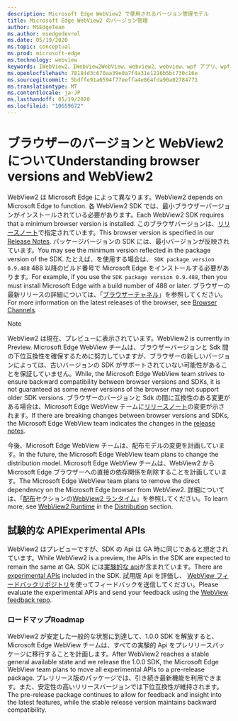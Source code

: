 ```yaml
---
description: Microsoft Edge WebView2 で使用されるバージョン管理モデル
title: Microsoft Edge WebView2 のバージョン管理
author: MSEdgeTeam
ms.author: msedgedevrel
ms.date: 05/19/2020
ms.topic: conceptual
ms.prod: microsoft-edge
ms.technology: webview
keywords: IWebView2、IWebView2WebView、webview2、webview、wpf アプリ、wpf、edge、ICoreWebView2、ICoreWebView2Host、browser control、edge html
ms.openlocfilehash: 78184d3c670aa39e0a7f4a31e1216b5bc730c16e
ms.sourcegitcommit: 5bdffe91a6594f77eeffa4e864fda90a02784771
ms.translationtype: MT
ms.contentlocale: ja-JP
ms.lasthandoff: 05/19/2020
ms.locfileid: "10659672"
---
```

# <span data-ttu-id="661cb-104">ブラウザーのバージョンと WebView2 について</span><span class="sxs-lookup"><span data-stu-id="661cb-104">Understanding browser versions and WebView2</span></span>  

<span data-ttu-id="661cb-105">WebView2 は Microsoft Edge によって異なります。</span><span class="sxs-lookup"><span data-stu-id="661cb-105">WebView2 depends on Microsoft Edge to function.</span></span>  <span data-ttu-id="661cb-106">各 WebView2 SDK では、最小ブラウザーバージョンがインストールされている必要があります。</span><span class="sxs-lookup"><span data-stu-id="661cb-106">Each WebView2 SDK requires that a minimum browser version is installed.</span></span>  <span data-ttu-id="661cb-107">このブラウザバージョンは、[リリースノート][Webview2Releasenotes]で指定されています。</span><span class="sxs-lookup"><span data-stu-id="661cb-107">This browser version is specified in our [Release Notes][Webview2Releasenotes].</span></span>  <span data-ttu-id="661cb-108">パッケージバージョンの SDK には、最小バージョンが反映されています。</span><span class="sxs-lookup"><span data-stu-id="661cb-108">You may see the minimum version reflected in the package version of the SDK.</span></span>  <span data-ttu-id="661cb-109">たとえば、を使用する場合は、 `SDK package version 0.9.488` 488 以降のビルド番号で Microsoft Edge をインストールする必要があります。</span><span class="sxs-lookup"><span data-stu-id="661cb-109">For example, if you use the `SDK package version 0.9.488`, then you must install Microsoft Edge with a build number of 488 or later.</span></span>  <span data-ttu-id="661cb-110">ブラウザーの最新リリースの詳細については、「[ブラウザーチャネル][DeployedgeChannels]」を参照してください。</span><span class="sxs-lookup"><span data-stu-id="661cb-110">For more information on the latest releases of the browser, see [Browser Channels][DeployedgeChannels].</span></span>  

> [!NOTE]
> <span data-ttu-id="661cb-111">WebView2 は現在、プレビューに表示されています。</span><span class="sxs-lookup"><span data-stu-id="661cb-111">WebView2 is currently in Preview.</span></span>  <span data-ttu-id="661cb-112">Microsoft Edge WebView チームは、ブラウザーバージョンと Sdk 間の下位互換性を確保するために努力していますが、ブラウザーの新しいバージョンによっては、古いバージョンの SDK がサポートされていない可能性があることを保証していません。</span><span class="sxs-lookup"><span data-stu-id="661cb-112">While, the Microsoft Edge WebView team strives to ensure backward compatibility between browser versions and SDKs, it is not guaranteed as some newer versions of the browser may not support older SDK versions.</span></span>  <span data-ttu-id="661cb-113">ブラウザーのバージョンと Sdk の間に互換性のある変更がある場合は、Microsoft Edge WebView チームに[リリースノート][Webview2Releasenotes]の変更が示されます。</span><span class="sxs-lookup"><span data-stu-id="661cb-113">If there are breaking changes between browser versions and SDKs, the Microsoft Edge WebView team indicates the changes in the [release notes][Webview2Releasenotes].</span></span>  

<span data-ttu-id="661cb-114">今後、Microsoft Edge WebView チームは、配布モデルの変更を計画しています。</span><span class="sxs-lookup"><span data-stu-id="661cb-114">In the future, the Microsoft Edge WebView team plans to change the distribution model.</span></span>  <span data-ttu-id="661cb-115">Microsoft Edge WebView チームは、WebView2 から Microsoft Edge ブラウザーへの直接の依存関係を削除することを計画しています。</span><span class="sxs-lookup"><span data-stu-id="661cb-115">The Microsoft Edge WebView team plans to remove the direct dependency on the Microsoft Edge browser from WebView2.</span></span>  <span data-ttu-id="661cb-116">詳細については、「[配布][Webview2Distibution]セクションの[WebView2 ランタイム][Webview2IndexEdgeRuntime]」を参照してください。</span><span class="sxs-lookup"><span data-stu-id="661cb-116">To learn more, see [WebView2 Runtime][Webview2IndexEdgeRuntime] in the [Distribution][Webview2Distibution] section.</span></span>  

## <span data-ttu-id="661cb-117">試験的な API</span><span class="sxs-lookup"><span data-stu-id="661cb-117">Experimental APIs</span></span>  

<span data-ttu-id="661cb-118">WebView2 はプレビューですが、SDK の Api は GA 時に同じであると想定されています。</span><span class="sxs-lookup"><span data-stu-id="661cb-118">While WebView2 is a preview, the APIs in the SDK are expected to remain the same at GA.</span></span>  <span data-ttu-id="661cb-119">SDK には[実験的な api][Webview2ReferenceWin3209488Experimental]が含まれています。</span><span class="sxs-lookup"><span data-stu-id="661cb-119">There are [experimental APIs][Webview2ReferenceWin3209488Experimental] included in the SDK.</span></span>  <span data-ttu-id="661cb-120">試用版 Api を評価し、 [WebView フィードバックリポジトリ][GithubMicrosoftedgeWebviewfeedback]を使ってフィードバックを送信してください。</span><span class="sxs-lookup"><span data-stu-id="661cb-120">Please evaluate the experimental APIs and send your feedback using the [WebView feedback repo][GithubMicrosoftedgeWebviewfeedback].</span></span>  

### <span data-ttu-id="661cb-121">ロードマップ</span><span class="sxs-lookup"><span data-stu-id="661cb-121">Roadmap</span></span>  

<span data-ttu-id="661cb-122">WebView2 が安定した一般的な状態に到達して、1.0.0 SDK を解放すると、Microsoft Edge WebView チームは、すべての実験的 Api をプレリリースパッケージに移行することを計画します。</span><span class="sxs-lookup"><span data-stu-id="661cb-122">After WebView2 reaches a stable general available state and we release the 1.0.0 SDK, the Microsoft Edge WebView team plans to move all experimental APIs to a pre-release package.</span></span>  <span data-ttu-id="661cb-123">プレリリース版のパッケージでは、引き続き最新機能を利用できます。また、安定性の高いリリースバージョンでは下位互換性が維持されます。</span><span class="sxs-lookup"><span data-stu-id="661cb-123">The pre-release package continues to allow for feedback and insight into the latest features, while the stable release version maintains backward compatibility.</span></span>  

<!--links -->

[Webview2Distibution]: ./distribution.md "WebView2 を使用したアプリケーションの配布 |Microsoft ドキュメント"  
[Webview2IndexEdgeRuntime]: ./distribution.md#microsoft-edge-webview2-runtime "Microsoft Edge WebView2 Runtime-WebView2 を使用したアプリケーションの配布 |Microsoft ドキュメント"  
[Webview2ReferenceWin3209488Experimental]: ../reference/win32/0-9-488-reference-webview2.md#experimental "実験的な参照 (WebView2) |Microsoft ドキュメント"  
[Webview2Releasenotes]: ../releasenotes.md "WebView2 SDK のリリースノート |Microsoft ドキュメント"  

[DeployedgeChannels]: /deployedge/microsoft-edge-channels "Microsoft Edge チャネルの概要 |Microsoft ドキュメント"  

[GithubMicrosoftedgeWebviewfeedback]: https://github.com/MicrosoftEdge/WebViewFeedback "WebView フィードバック-MicrosoftEdge/WebViewFeedback |GitHub"  
